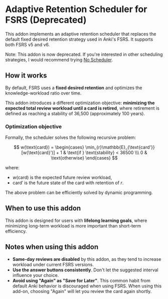 # Adaptive Retention Scheduler for FSRS (Deprecated)

This addon implements an adaptive retention scheduler that replaces the default fixed desired retention strategy used in Anki's FSRS. It supports both FSRS v5 and v6.

Note: This addon is now deprecated. If you're interested in other scheduling strategies, I would recommend trying [No Scheduler](https://ankiweb.net/shared/info/215758055).

## How it works

By default, FSRS uses a **fixed desired retention** and optimizes the knowledge-workload ratio over time.

This addon introduces a different optimization objective: **minimizing the expected total review workload until a card is retired**, where retirement is defined as reaching a stability of 36,500 (approximately 100 years).

### Optimization objective

Formally, the scheduler solves the following recursive problem:

$$
w(\text{card}) = \begin{cases}
\min_{r}\mathbb{E}_{\text{card'}}[w(\text{card}')] + 1 & \text{if } \text{stability} < 36500 \\\
0 & \text{otherwise}
\end{cases}
$$

where:

- $w(\text{card})$ is the expected future review workload,
- $\text{card}'$ is the future state of the card with retention of $r$.

The above problem can be efficiently solved by dynamic programming.

## When to use this addon

This addon is designed for users with **lifelong learning goals**, where minimizing long-term workload is more important than short-term efficiency.

## Notes when using this addon

- **Same-day reviews are disabled** by this addon, as they tend to increase workload under current FSRS versions.
- **Use the answer buttons consistently**. Don't let the suggested interval influence your choice.
- **Avoid using "Again" as "Save for Later"**. This common habit from default Anki behavior is discouraged when using FSRS. When using this add-on, choosing "Again" will let you review the card again shortly.
